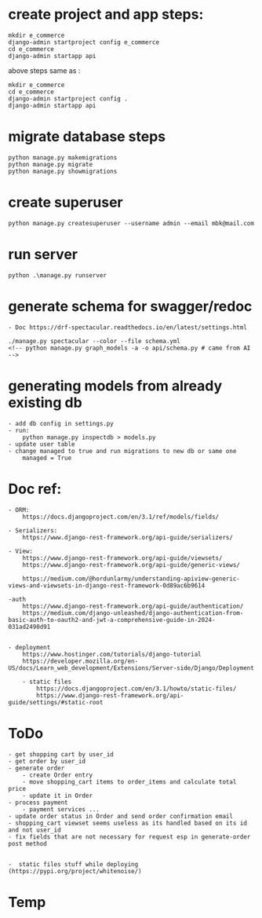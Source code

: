 # create project and app steps:
    mkdir e_commerce
    django-admin startproject config e_commerce
    cd e_commerce
    django-admin startapp api

above steps same as :

    mkdir e_commerce
    cd e_commerce
    django-admin startproject config .
    django-admin startapp api


# migrate database steps
    python manage.py makemigrations
    python manage.py migrate
    python manage.py showmigrations

# create superuser
    python manage.py createsuperuser --username admin --email mbk@mail.com

# run server
    python .\manage.py runserver

# generate schema for swagger/redoc 
    - Doc https://drf-spectacular.readthedocs.io/en/latest/settings.html

    ./manage.py spectacular --color --file schema.yml
    <!-- python manage.py graph_models -a -o api/schema.py # came from AI -->

# generating models from already existing db
    - add db config in settings.py
    - run:
        python manage.py inspectdb > models.py
    - update user table
    - change managed to true and run migrations to new db or same one
        managed = True


# Doc ref:
    - ORM:
        https://docs.djangoproject.com/en/3.1/ref/models/fields/

    - Serializers:
        https://www.django-rest-framework.org/api-guide/serializers/

    - View:
        https://www.django-rest-framework.org/api-guide/viewsets/
        https://www.django-rest-framework.org/api-guide/generic-views/

        https://medium.com/@hordunlarmy/understanding-apiview-generic-views-and-viewsets-in-django-rest-framework-0d89ac6b9614
   
    -auth
        https://www.django-rest-framework.org/api-guide/authentication/
        https://medium.com/django-unleashed/django-authentication-from-basic-auth-to-oauth2-and-jwt-a-comprehensive-guide-in-2024-031ad2490d91
        

    - deployment
        https://www.hostinger.com/tutorials/django-tutorial
        https://developer.mozilla.org/en-US/docs/Learn_web_development/Extensions/Server-side/Django/Deployment

        - static files
            https://docs.djangoproject.com/en/3.1/howto/static-files/
            https://www.django-rest-framework.org/api-guide/settings/#static-root





# ToDo
    - get shopping cart by user_id
    - get order by user_id
    - generate order
        - create Order entry
        - move shopping_cart items to order_items and calculate total price
        - update it in Order 
    - process payment
        - payment services ...
    - update order status in Order and send order confirmation email
    - shopping_cart viewset seems useless as its handled based on its id and not user_id
    - fix fields that are not necessary for request esp in generate-order post method

    
    -  static files stuff while deploying (https://pypi.org/project/whitenoise/)




# Temp
        

